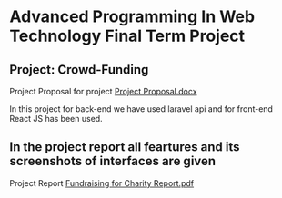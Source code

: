 # Advanced Programming In Web Technology Final Term Project
## Project: Crowd-Funding

Project Proposal for project
[Project Proposal.docx](https://github.com/TajbiurShahriorRimon/APWT_FinalProject_API_ReactJS/files/7131602/Project.Proposal.docx)

In this project for back-end we have used laravel api and for front-end React JS has been used.

## In the project report all feartures and its screenshots of interfaces are given
Project Report [Fundraising for Charity Report.pdf](https://github.com/TajbiurShahriorRimon/APWT_FinalProject_API_ReactJS/files/7131607/Fundraising.for.Charity.Report.pdf)
